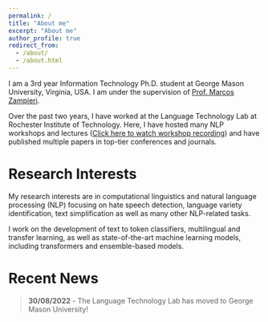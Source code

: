 ```yaml
---
permalink: /
title: "About me"
excerpt: "About me"
author_profile: true
redirect_from:
  - /about/
  - /about.html
---
```


I am a 3rd year Information Technology Ph.D. student at George Mason University, Virginia, USA. I am under the supervision of [Prof. Marcos Zampieri](https://mzampieri.com/).

Over the past two years, I have worked at the Language Technology Lab at Rochester Institute of Technology. Here, I have hosted many NLP workshops and lectures ([Click here to watch workshop recording](https://kainorth.netlify.app/portfolio/portfolio-1/)) and have published multiple papers in top-tier conferences and journals.

Research Interests
======
My research interests are in computational linguistics and natural language processing (NLP) focusing on hate speech detection, language variety identification, text simplification as well as many other NLP-related tasks.

I work on the development of text to token classifiers, multilingual and transfer learning, as well as state-of-the-art machine learning models, including transformers and ensemble-based models.

Recent News
======

>**30/08/2022** - The Language Technology Lab has moved to George Mason University! 
